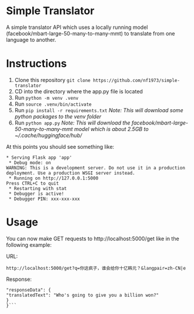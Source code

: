 # Simple Translator

A simple translator API which uses a locally running model (facebook/mbart-large-50-many-to-many-mmt) to translate from one language to another.

# Instructions

1. Clone this repository `git clone https://github.com/nf1973/simple-translator`
2. CD into the directory where the app.py file is located
3. Run `python -m venv .venv`
4. Run `source .venv/bin/activate`
5. Run `pip install -r requirements.txt`
   _Note: This will download some python packages to the venv folder_
6. Run `python app.py`
   _Note: This will download the facebook/mbart-large-50-many-to-many-mmt model which is about 2.5GB to ~/.cache/huggingface/hub/_

At this points you should see something like:

```
* Serving Flask app 'app'
 * Debug mode: on
WARNING: This is a development server. Do not use it in a production deployment. Use a production WSGI server instead.
 * Running on http://127.0.0.1:5000
Press CTRL+C to quit
 * Restarting with stat
 * Debugger is active!
 * Debugger PIN: xxx-xxx-xxx
```

# Usage

You can now make GET requests to http://localhost:5000/get like in the following example:

URL:

`http://localhost:5000/get?q=你这疯子，谁会给你十亿韩元？&langpair=zh-CN|e`

Response:

````{
"responseData": {
"translatedText": "Who's going to give you a billion won?"
}
}```
````
